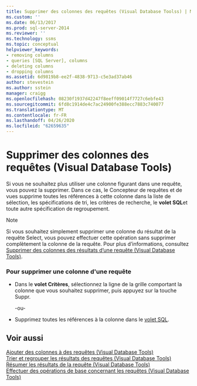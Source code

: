 ```yaml
---
title: Supprimer des colonnes des requêtes (Visual Database Toolss) | Microsoft Docs
ms.custom: ''
ms.date: 06/13/2017
ms.prod: sql-server-2014
ms.reviewer: ''
ms.technology: ssms
ms.topic: conceptual
helpviewer_keywords:
- removing columns
- queries [SQL Server], columns
- deleting columns
- dropping columns
ms.assetid: 6d9819b8-ee2f-4838-9713-c5e3ad37ab46
author: stevestein
ms.author: sstein
manager: craigg
ms.openlocfilehash: 08230f1937d42247f8eeff09014f7727c6ebfe43
ms.sourcegitcommit: 6fd8c1914de4c7ac24900fe388ecc7883c740077
ms.translationtype: MT
ms.contentlocale: fr-FR
ms.lasthandoff: 04/26/2020
ms.locfileid: "62659635"
---
```

# <a name="remove-columns-from-queries-visual-database-tools"></a>Supprimer des colonnes des requêtes (Visual Database Tools)
  Si vous ne souhaitez plus utiliser une colonne figurant dans une requête, vous pouvez la supprimer. Dans ce cas, le Concepteur de requêtes et de vues supprime toutes les références à cette colonne dans la liste de sélection, les spécifications de tri, les critères de recherche, le **volet SQL**et toute autre spécification de regroupement.  
  
> [!NOTE]  
>  Si vous souhaitez simplement supprimer une colonne du résultat de la requête Select, vous pouvez effectuer cette opération sans supprimer complètement la colonne de la requête. Pour plus d’informations, consultez [Supprimer des colonnes des résultats d’une requête &#40;Visual Database Tools&#41;](visual-database-tools.md).  
  
### <a name="to-remove-a-column-from-the-query"></a>Pour supprimer une colonne d'une requête  
  
-   Dans le **volet Critères**, sélectionnez la ligne de la grille comportant la colonne que vous souhaitez supprimer, puis appuyez sur la touche Suppr.  
  
     -ou-  
  
-   Supprimez toutes les références à la colonne dans le [volet SQL](sql-pane-visual-database-tools.md).  
  
## <a name="see-also"></a>Voir aussi  
 [Ajouter des colonnes à des requêtes &#40;Visual Database Tools&#41;](add-columns-to-queries-visual-database-tools.md)   
 [Trier et regrouper les résultats des requêtes &#40;Visual Database Tools&#41;](sort-and-group-query-results-visual-database-tools.md)   
 [Résumer les résultats de la requête &#40;Visual Database Tools&#41;](summarize-query-results-visual-database-tools.md)   
 [Effectuer des opérations de base concernant les requêtes &#40;Visual Database Tools&#41;](perform-basic-operations-with-queries-visual-database-tools.md)  
  
  
